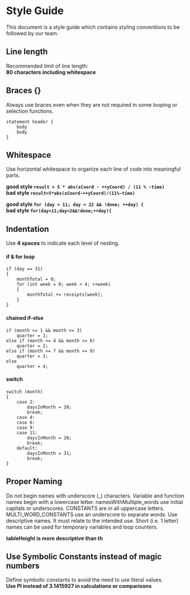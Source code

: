 # Style Guide
This document is a style guide which contains styling conventions to be followed by our team.

## Line length
Recommended limit of line length:  
**80 characters including whitespace**


## Braces {}
Always use braces even when they are not required in some looping or selection functions.
```
statement header {
    body
    body
}
```

## Whitespace
Use horizontal whitespace to organize each line of code into meaningful parts. 

**good style	```result = 5 * abs(xCoord - ++yCoord) / (11 % -time)```**  
**bad style	```result=5*abs(xCoord-++yCoord)/(11%-time)```**

**good style	```for (day = 11; day < 22 && !done; ++day) {```**  
**bad style	```for(day=11;day<2&&!done;++day){```**


## Indentation
Use **4 spaces** to indicate each level of nesting.

#### if & for loop
```
if (day == 31) 
{
    monthTotal = 0;
    for (int week = 0; week < 4; ++week) 
    {
        monthTotal += receipts[week];
    }
}
```
#### chained if-else	
```
if (month >= 1 && month <= 3)
    quarter = 1;
else if (month >= 4 && month <= 6)
    quarter = 2;
else if (month >= 7 && month <= 9)
    quarter = 3;
else
    quarter = 4;
```
#### switch
```
switch (month) 
{
    case 2:
        daysInMonth = 28;
        break;
    case 4:
    case 6:
    case 9:
    case 11:
        daysInMonth = 28;
        break;
    default:
        daysInMonth = 31;
        break;
}
```

## Proper Naming
Do not begin names with underscore (_) characters.
Variable and function names begin with a lowercase letter. namesWithMultiple_words use initial capitals or underscores.
CONSTANTS are in all uppercase letters. MULTI_WORD_CONSTANTS use an underscore to separate words.
Use descriptive names. It must relate to the intended use. 
Short (i.e. 1 letter) names can be used for temporary variables and loop counters.

**tableHeight is more descriptive than th**


## Use Symbolic Constants instead of magic numbers
Define symbolic constants to avoid the need to use literal values.  
**Use PI instead of 3.1415927 in calculations or comparisons**

